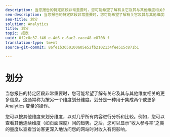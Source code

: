 ```yaml
---
description: 当您报告的特定区段非常重要时，您可能希望了解有关它及其与其他维度相关的更多信息。这通常称为按另一个维度划分维度。划分是一种用于集成两个或更多 Analytics 变量的操作。
seo-description: 当您报告的特定区段非常重要时，您可能希望了解有关它及其与其他维度相关的更多信息。这通常称为按另一个维度划分维度。划分是一种用于集成两个或更多 Analytics 变量的操作。
seo-title: 划分
solution: Analytics
title: 划分
topic: 报表
uuid: 0f2c8c37-f46 e-4d6 c-6ac2-eace48 e8708 f
translation-type: tm+mt
source-git-commit: 86fe1b3650100a05e52fb2102134fee515c871b1

---
```



# 划分

当您报告的特定区段非常重要时，您可能希望了解有关它及其与其他维度相关的更多信息。这通常称为按另一个维度划分维度。划分是一种用于集成两个或更多 Analytics 变量的操作。

您可以按其他维度来划分维度，以对几乎所有内容进行分析和比较。例如，您可以查看其他连续维度（如页面深度）间的趋势。之后，您可以显示“收入参与率”之类的量度以查看当访客更深入地访问您的网站时对收入有何影响。
